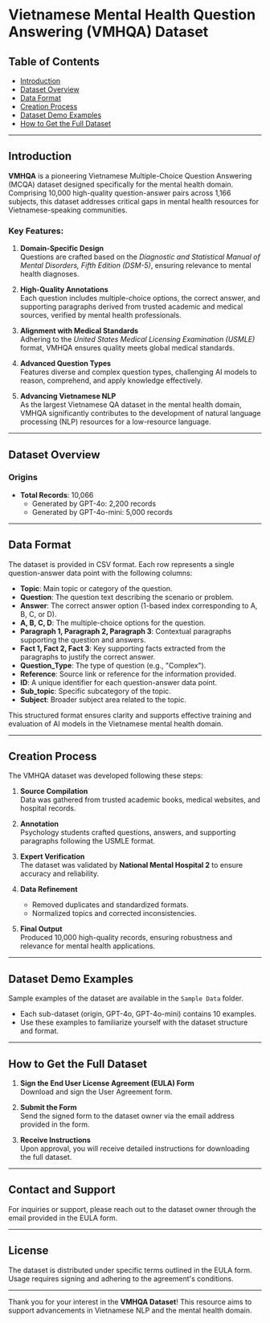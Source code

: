 # Vietnamese Mental Health Question Answering (VMHQA) Dataset

## Table of Contents
- [Introduction](#introduction)
- [Dataset Overview](#dataset-overview)
- [Data Format](#data-format)
- [Creation Process](#creation-process)
- [Dataset Demo Examples](#dataset-demo-examples)
- [How to Get the Full Dataset](#how-to-get-the-full-dataset)

---

## Introduction

**VMHQA** is a pioneering Vietnamese Multiple-Choice Question Answering (MCQA) dataset designed specifically for the mental health domain. Comprising 10,000 high-quality question-answer pairs across 1,166 subjects, this dataset addresses critical gaps in mental health resources for Vietnamese-speaking communities. 

### Key Features:
1. **Domain-Specific Design**  
   Questions are crafted based on the *Diagnostic and Statistical Manual of Mental Disorders, Fifth Edition (DSM-5)*, ensuring relevance to mental health diagnoses.

2. **High-Quality Annotations**  
   Each question includes multiple-choice options, the correct answer, and supporting paragraphs derived from trusted academic and medical sources, verified by mental health professionals.

3. **Alignment with Medical Standards**  
   Adhering to the *United States Medical Licensing Examination (USMLE)* format, VMHQA ensures quality meets global medical standards.

4. **Advanced Question Types**  
   Features diverse and complex question types, challenging AI models to reason, comprehend, and apply knowledge effectively.

5. **Advancing Vietnamese NLP**  
   As the largest Vietnamese QA dataset in the mental health domain, VMHQA significantly contributes to the development of natural language processing (NLP) resources for a low-resource language.

---

## Dataset Overview

### Origins
- **Total Records**: 10,066
  - Generated by GPT-4o: 2,200 records
  - Generated by GPT-4o-mini: 5,000 records

---

## Data Format

The dataset is provided in CSV format. Each row represents a single question-answer data point with the following columns:

- **Topic**: Main topic or category of the question.
- **Question**: The question text describing the scenario or problem.
- **Answer**: The correct answer option (1-based index corresponding to A, B, C, or D).
- **A, B, C, D**: The multiple-choice options for the question.
- **Paragraph 1, Paragraph 2, Paragraph 3**: Contextual paragraphs supporting the question and answers.
- **Fact 1, Fact 2, Fact 3**: Key supporting facts extracted from the paragraphs to justify the correct answer.
- **Question_Type**: The type of question (e.g., "Complex").
- **Reference**: Source link or reference for the information provided.
- **ID**: A unique identifier for each question-answer data point.
- **Sub_topic**: Specific subcategory of the topic.
- **Subject**: Broader subject area related to the topic.

This structured format ensures clarity and supports effective training and evaluation of AI models in the Vietnamese mental health domain.

---

## Creation Process

The VMHQA dataset was developed following these steps:

1. **Source Compilation**  
   Data was gathered from trusted academic books, medical websites, and hospital records.

2. **Annotation**  
   Psychology students crafted questions, answers, and supporting paragraphs following the USMLE format.

3. **Expert Verification**  
   The dataset was validated by **National Mental Hospital 2** to ensure accuracy and reliability.

4. **Data Refinement**  
   - Removed duplicates and standardized formats.
   - Normalized topics and corrected inconsistencies.

5. **Final Output**  
   Produced 10,000 high-quality records, ensuring robustness and relevance for mental health applications.

---

## Dataset Demo Examples

Sample examples of the dataset are available in the `Sample Data` folder.  
- Each sub-dataset (origin, GPT-4o, GPT-4o-mini) contains 10 examples.  
- Use these examples to familiarize yourself with the dataset structure and format.

---

## How to Get the Full Dataset

1. **Sign the  End User License Agreement (EULA) Form**  
   Download and sign the User Agreement form.
   
2. **Submit the Form**  
   Send the signed form to the dataset owner via the email address provided in the form.
   
3. **Receive Instructions**  
   Upon approval, you will receive detailed instructions for downloading the full dataset.

---

## Contact and Support

For inquiries or support, please reach out to the dataset owner through the email provided in the EULA form.

---

## License

The dataset is distributed under specific terms outlined in the EULA form. Usage requires signing and adhering to the agreement's conditions.

---

Thank you for your interest in the **VMHQA Dataset**! This resource aims to support advancements in Vietnamese NLP and the mental health domain.

